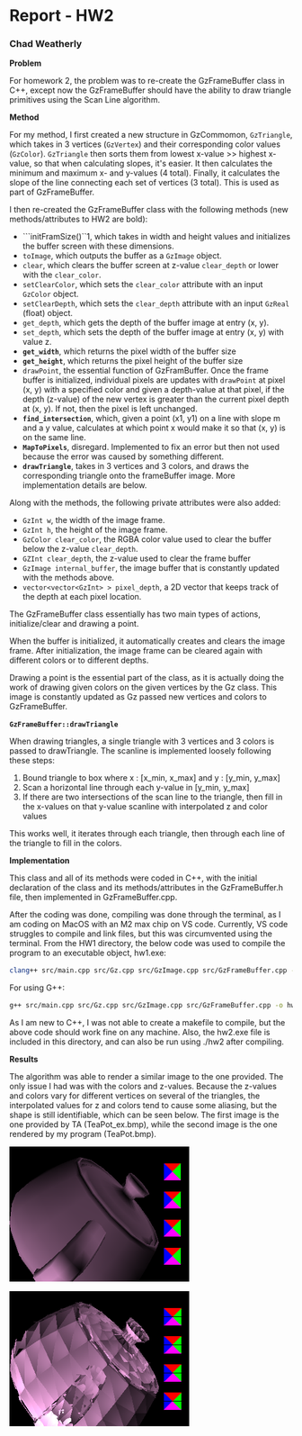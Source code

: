 # __Report - HW2__

### Chad Weatherly

__Problem__

For homework 2, the problem was to re-create the GzFrameBuffer class in C++, except now the GzFrameBuffer should have the ability to draw triangle primitives using the Scan Line algorithm.

__Method__

For my method, I first created a new structure in GzCommomon, ```GzTriangle```, which takes in 3 vertices (```GzVertex```) and their corresponding color values (```GzColor```). ```GzTriangle``` then sorts them from lowest x-value >> highest x-value, so that when calculating slopes, it's easier. It then calculates the minimum and maximum x- and y-values (4 total). Finally, it calculates the slope of the line connecting each set of vertices (3 total). This is used as part of GzFrameBuffer. 

I then re-created the GzFrameBuffer class with the following methods (new methods/attributes to HW2 are bold):

- ```initFramSize()``1, which takes in width and height values and initializes the buffer screen with these dimensions.
- ```toImage```, which outputs the buffer as a ```GzImage``` object.
- ```clear```, which clears the buffer screen at z-value ```clear_depth``` or lower with the ```clear_color```.
- ```setClearColor```, which sets the ```clear_color``` attribute with an input ```GzColor``` object.
- ```setClearDepth```, which sets the ```clear_depth``` attribute with an input ```GzReal``` (float) object.
- ```get_depth```, which gets the depth of the buffer image at entry (x, y).
- ```set_depth```, which sets the depth of the buffer image at entry (x, y) with value z.
- __```get_width```__, which returns the pixel width of the buffer size
- __```get_height```__, which returns the pixel height of the buffer size
- ```drawPoint```, the essential function of GzFramBuffer. Once the frame buffer is initialized, individual pixels are updates with ```drawPoint``` at pixel (x, y) with a specified color and given a depth-value at that pixel, if the depth (z-value) of the new vertex is greater than the current pixel depth at (x, y). If not, then the pixel is left unchanged.
- __```find_intersection```__, which, given a point (x1, y1) on a line with slope m and a y value, calculates at which point x would make it so that (x, y) is on the same line. 
- __```MapToPixels```__, disregard. Implemented to fix an error but then not used because the error was caused by something different.
- __```drawTriangle```__, takes in 3 vertices and 3 colors, and draws the corresponding triangle onto the frameBuffer image. More implementation details are below.

Along with the methods, the following private attributes were also added:

- ```GzInt w```, the width of the image frame.
- ```GzInt h```, the height of the image frame.
- ```GzColor clear_color```, the RGBA color value used to clear the buffer below the z-value ```clear_depth```.
- ```GZInt clear_depth```, the z-value used to clear the frame buffer
- ```GzImage internal_buffer```, the image buffer that is constantly updated with the methods above.
- ```vector<vector<GzInt> > pixel_depth```, a 2D vector that keeps track of the depth at each pixel location.

The GzFrameBuffer class essentially has two main types of actions, initialize/clear and drawing a point.

When the buffer is initialized, it automatically creates and clears the image frame. After initialization, the image frame can be cleared again with different colors or to different depths. 

Drawing a point is the essential part of the class, as it is actually doing the work of drawing given colors on the given vertices by the Gz class. This image is constantly updated as Gz passed new vertices and colors to GzFrameBuffer.

__```GzFrameBuffer::drawTriangle```__

When drawing triangles, a single triangle with 3 vertices and 3 colors is passed to drawTriangle. The scanline is implemented loosely following these steps:

1. Bound triangle to box where x : [x_min, x_max] and y : [y_min, y_max]
2. Scan a horizontal line through each y-value in [y_min, y_max]
3. If there are two intersections of the scan line to the triangle, then fill in the x-values on that y-value scanline with interpolated z and color values

This works well, it iterates through each triangle, then through each line of the triangle to fill in the colors. 

__Implementation__

This class and all of its methods were coded in C++, with the initial declaration of the class and its methods/attributes in the GzFrameBuffer.h file, then implemented in GzFrameBuffer.cpp.

After the coding was done, compiling was done through the terminal, as I am coding on MacOS with an M2 max chip on VS code. Currently, VS code struggles to compile and link files, but this was circumvented using the terminal. From the HW1 directory, the below code was used to compile the program to an executable object, hw1.exe:

```zsh
clang++ src/main.cpp src/Gz.cpp src/GzImage.cpp src/GzFrameBuffer.cpp -o hw2
```

For using G++:

```zsh
g++ src/main.cpp src/Gz.cpp src/GzImage.cpp src/GzFrameBuffer.cpp -o hw2
```

As I am new to C++, I was not able to create a makefile to compile, but the above code should work fine on any machine. Also, the hw2.exe file is included in this directory, and can also be run using ./hw2 after compiling.

__Results__

The algorithm was able to render a similar image to the one provided. The only issue I had was with the colors and z-values. Because the z-values and colors vary for different vertices on several of the triangles, the interpolated values for z and colors tend to cause some aliasing, but the shape is still identifiable, which can be seen below. The first image is the one provided by TA (TeaPot_ex.bmp), while the second image is the one rendered by my program (TeaPot.bmp).

![Bitmap, Provided Teapot](TeaPot_ex.bmp)

![Bitmap, Rendered Teapot](TeaPot.bmp)
